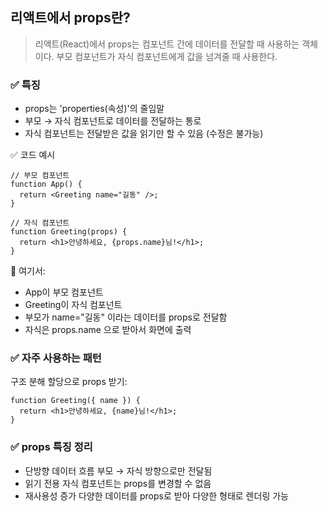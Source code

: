 ## 리액트에서 props란?
> 리액트(React)에서 props는 컴포넌트 간에 데이터를 전달할 때 사용하는 객체이다. 부모 컴포넌트가 자식 컴포넌트에게 값을 넘겨줄 때 사용한다.

### ✅ 특징
+ props는 'properties(속성)'의 줄임말
+ 부모 → 자식 컴포넌트로 데이터를 전달하는 통로
+ 자식 컴포넌트는 전달받은 값을 읽기만 할 수 있음 (수정은 불가능)

✅ 코드 예시
```
// 부모 컴포넌트
function App() {
  return <Greeting name="길동" />;
}

// 자식 컴포넌트
function Greeting(props) {
  return <h1>안녕하세요, {props.name}님!</h1>;
}

```
📌 여기서:

+ App이 부모 컴포넌트
+ Greeting이 자식 컴포넌트
+ 부모가 name="길동" 이라는 데이터를 props로 전달함
+ 자식은 props.name 으로 받아서 화면에 출력

### ✅ 자주 사용하는 패턴
구조 분해 할당으로 props 받기:
```
function Greeting({ name }) {
  return <h1>안녕하세요, {name}님!</h1>;
}

```

### ✅ props 특징 정리
+ 단방향 데이터 흐름	부모 → 자식 방향으로만 전달됨
+ 읽기 전용	자식 컴포넌트는 props를 변경할 수 없음
+ 재사용성 증가	다양한 데이터를 props로 받아 다양한 형태로 렌더링 가능

